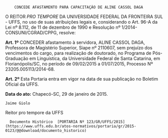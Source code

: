         CONCEDE AFASTAMENTO PARA CAPACITAÇÃO DE ALINE CASSOL DAGA  

O REITOR *PRO TEMPORE* DA UNIVERSIDADE FEDERAL DA FRONTEIRA SUL - UFFS, no uso de suas atribuições legais e, considerando o Art. 96-A da Lei nº 8.112, de 11 de dezembro de 1990 e Resolução nº 1/2014-CONSUNI/CGRAD/CPPG, resolve:

 **Art. 1º** CONCEDER afastamento à servidora, ALINE CASSOL DAGA, Professora de Magistério Superior, Siape nº 2110607, sem prejuízo dos vencimentos do cargo, para realização de doutorado, no Programa de Pós-Graduação em Linguística, da Universidade Federal de Santa Catarina, em Florianópolis/SC, no período de 09/02/2015 a 01/07/2015, Processo Nº 23205.005113/2014-68.

 **Art. 2º** Esta Portaria entra em vigor na data de sua publicação no Boletim Oficial da UFFS.

  

   **Data do ato:** Chapecó-SC, 29 de janeiro de 2015.   
 

    Jaime Giolo   
 Reitor pro tempore da UFFS 

      Documento Histórico  [PORTARIA Nº 123/GR/UFFS/2015](https://www.uffs.edu.br/atos-normativos/portaria/gr/2015-0123/@@download/documento_historico)     
      